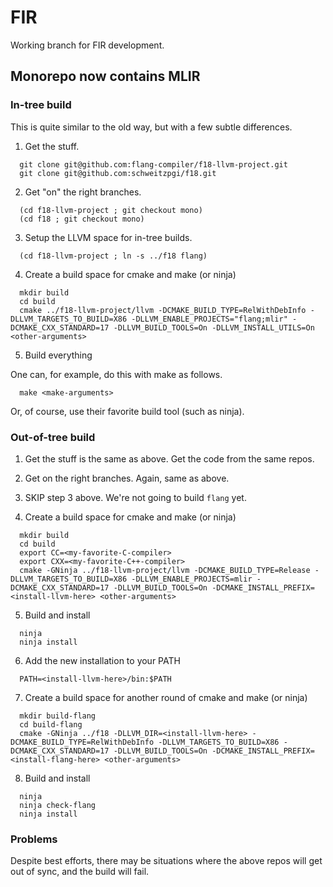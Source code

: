<!--===- README.md

   Part of the LLVM Project, under the Apache License v2.0 with LLVM Exceptions.
   See https://llvm.org/LICENSE.txt for license information.
   SPDX-License-Identifier: Apache-2.0 WITH LLVM-exception

-->

# FIR

Working branch for FIR development.

## Monorepo now contains MLIR

### In-tree build

This is quite similar to the old way, but with a few subtle differences.

1. Get the stuff.

```
  git clone git@github.com:flang-compiler/f18-llvm-project.git
  git clone git@github.com:schweitzpgi/f18.git 
```

2. Get "on" the right branches.

```
  (cd f18-llvm-project ; git checkout mono)
  (cd f18 ; git checkout mono)
```
             
3. Setup the LLVM space for in-tree builds.
   
``` 
  (cd f18-llvm-project ; ln -s ../f18 flang)
```

4. Create a build space for cmake and make (or ninja)

```
  mkdir build
  cd build
  cmake ../f18-llvm-project/llvm -DCMAKE_BUILD_TYPE=RelWithDebInfo -DLLVM_TARGETS_TO_BUILD=X86 -DLLVM_ENABLE_PROJECTS="flang;mlir" -DCMAKE_CXX_STANDARD=17 -DLLVM_BUILD_TOOLS=On -DLLVM_INSTALL_UTILS=On <other-arguments>
```

5. Build everything

One can, for example, do this with make as follows.

```
  make <make-arguments>
```

Or, of course, use their favorite build tool (such as ninja).

### Out-of-tree build

1. Get the stuff is the same as above. Get the code from the same repos.

2. Get on the right branches. Again, same as above.

3. SKIP step 3 above. We're not going to build `flang` yet.

4. Create a build space for cmake and make (or ninja)

```
  mkdir build
  cd build
  export CC=<my-favorite-C-compiler>
  export CXX=<my-favorite-C++-compiler>
  cmake -GNinja ../f18-llvm-project/llvm -DCMAKE_BUILD_TYPE=Release -DLLVM_TARGETS_TO_BUILD=X86 -DLLVM_ENABLE_PROJECTS=mlir -DCMAKE_CXX_STANDARD=17 -DLLVM_BUILD_TOOLS=On -DCMAKE_INSTALL_PREFIX=<install-llvm-here> <other-arguments>
```

5. Build and install

```
  ninja
  ninja install
```

6. Add the new installation to your PATH

```
  PATH=<install-llvm-here>/bin:$PATH
```

7. Create a build space for another round of cmake and make (or ninja)

```
  mkdir build-flang
  cd build-flang
  cmake -GNinja ../f18 -DLLVM_DIR=<install-llvm-here> -DCMAKE_BUILD_TYPE=RelWithDebInfo -DLLVM_TARGETS_TO_BUILD=X86 -DCMAKE_CXX_STANDARD=17 -DLLVM_BUILD_TOOLS=On -DCMAKE_INSTALL_PREFIX=<install-flang-here> <other-arguments>
```

8. Build and install

```
  ninja
  ninja check-flang
  ninja install
```

### Problems

Despite best efforts, there may be situations where the above repos will
get out of sync, and the build will fail.
